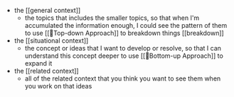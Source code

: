 - the [[general context]]
    - the topics that includes the smaller topics, so that when I'm accumulated the information enough, I could see the pattern of them to use [[🌲Top-down Approach]] to breakdown things [[breakdown]]
- the [[situational context]]
    - the concept or ideas that I want to develop or resolve, so that I can understand this concept deeper to use [[🌲Bottom-up Approach]] to expand it
- the [[related context]]
    - all of the related context that you think you want to see them when you work on that ideas
